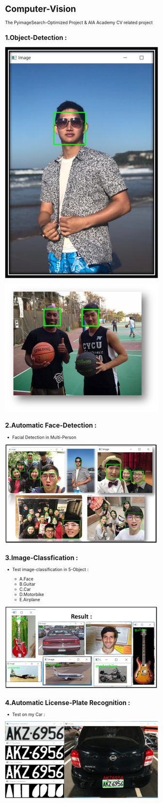 # Computer-Vision

The PyimageSearch-Optimized Project & AIA Academy CV related project

## 1.Object-Detection : 

![image](data/2.png)

![image](data/chp_1_0_basletball.png)


## 2.Automatic Face-Detection : 

- Facial Detection in Multi-Person

![image](data/Multi_Face.JPG)

## 3.Image-Classfication : 

- Test image-classification in 5-Object :

    - A.Face 
    - B.Guitar
    - C.Car
    - D.Motorbike
    - E.Airplane

![image](data/chp_4_6_Classified_Result.png)


## 4.Automatic License-Plate Recognition  :

- Test on my Car :

![image](data/Car_Label.png)

